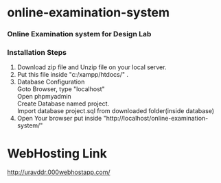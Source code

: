 # online-examination-system
### Online Examination system for Design Lab

### Installation Steps

1. Download zip file and Unzip file on your local server.
2. Put this file inside "c:/xampp/htdocs/" .
3. Database Configuration <br> 
Goto Browser, type "localhost" <br>
Open phpmyadmin <br>
Create Database named project. <br>
Import database project.sql from downloaded folder(inside database)
4. Open Your browser put inside "http://localhost/online-examination-system/"

# WebHosting Link
http://uravddr.000webhostapp.com/

